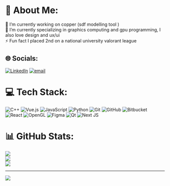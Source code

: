 # 💫 About Me:
🔭 I’m currently working on copper (sdf modelling tool )<br>🌱 I’m currently specializing in graphics computing and gpu programming, I also love design and ux/ui<br>⚡ Fun fact I placed 2nd on a national university valorant league


## 🌐 Socials:
[![LinkedIn](https://img.shields.io/badge/LinkedIn-%230077B5.svg?logo=linkedin&logoColor=white)](https://linkedin.com/in/pablo-cantudo-gomez) [![email](https://img.shields.io/badge/Email-D14836?logo=gmail&logoColor=white)](mailto:pablocantudogomez@gmail.com) 

# 💻 Tech Stack:
![C++](https://img.shields.io/badge/c++-%2300599C.svg?style=flat&logo=c%2B%2B&logoColor=white) ![Vue.js](https://img.shields.io/badge/vue.js-%2335495e.svg?style=flat&logo=vuedotjs&logoColor=%234FC08D) ![JavaScript](https://img.shields.io/badge/javascript-%23323330.svg?style=flat&logo=javascript&logoColor=%23F7DF1E) ![Python](https://img.shields.io/badge/python-3670A0?style=flat&logo=python&logoColor=ffdd54) ![Git](https://img.shields.io/badge/git-%23F05033.svg?style=flat&logo=git&logoColor=white) ![GitHub](https://img.shields.io/badge/github-%23121011.svg?style=flat&logo=github&logoColor=white) ![Bitbucket](https://img.shields.io/badge/bitbucket-%230047B3.svg?style=flat&logo=bitbucket&logoColor=white) ![React](https://img.shields.io/badge/react-%2320232a.svg?style=flat&logo=react&logoColor=%2361DAFB) ![OpenGL](https://img.shields.io/badge/OpenGL-white?logo=OpenGL&style=flat) ![Figma](https://img.shields.io/badge/figma-%23F24E1E.svg?style=flat&logo=figma&logoColor=white) ![Qt](https://img.shields.io/badge/Qt-%23217346.svg?style=flat&logo=Qt&logoColor=white) ![Next JS](https://img.shields.io/badge/Next-black?style=flat&logo=next.js&logoColor=white)
# 📊 GitHub Stats:
![](https://github-readme-stats.vercel.app/api?username=pabloxeo&theme=dracula&hide_border=false&include_all_commits=false&count_private=false)<br/>
![](https://nirzak-streak-stats.vercel.app/?user=pabloxeo&theme=dracula&hide_border=false)<br/>
![](https://github-readme-stats.vercel.app/api/top-langs/?username=pabloxeo&theme=dracula&hide_border=false&include_all_commits=false&count_private=false&layout=compact)

---
[![](https://visitcount.itsvg.in/api?id=pabloxeo&icon=0&color=0)](https://visitcount.itsvg.in)

<!-- Proudly created with GPRM ( https://gprm.itsvg.in ) -->
